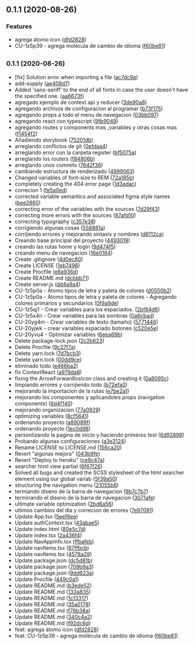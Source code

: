 ## 0.1.1 (2020-08-26)


### Features

* agrega átomo icon ([dfd2828](https://github.com/escuelavirtual/frontend/commit/dfd282888e5b2ff961edb6886645560cea2b67cf))
* CU-1z5p39 - agrega molécula de cambio de idioma ([f60be81](https://github.com/escuelavirtual/frontend/commit/f60be813f0a0194657e4f164dccec513a98ccc4b))



## <small>0.1.1 (2020-08-26)</small>

* [fix] Solution error when importing a file ([ac7dc9a](https://github.com/escuelavirtual/frontend/commit/ac7dc9a))
* add-supply ([ae408d7](https://github.com/escuelavirtual/frontend/commit/ae408d7))
* Added 'sans-seriff' to the end of all fonts in case the user doesn't have the specified one. ([aa6673f](https://github.com/escuelavirtual/frontend/commit/aa6673f))
* agregado ejemplo de context api y reducer ([3de90a8](https://github.com/escuelavirtual/frontend/commit/3de90a8))
* agregando archivos de configuracion al programar ([b73f175](https://github.com/escuelavirtual/frontend/commit/b73f175))
* agregando props a todo el menu de navegacion ([03bb097](https://github.com/escuelavirtual/frontend/commit/03bb097))
* agregando react con typescript ([9fb9049](https://github.com/escuelavirtual/frontend/commit/9fb9049))
* agregando routes y components mas _variables y otras cosas mas ([f1454f2](https://github.com/escuelavirtual/frontend/commit/f1454f2))
* Añadiendo storybook ([75201db](https://github.com/escuelavirtual/frontend/commit/75201db))
* arreglando conflictos de git ([0efdaa4](https://github.com/escuelavirtual/frontend/commit/0efdaa4))
* arreglando error con la carpeta register ([bf5075a](https://github.com/escuelavirtual/frontend/commit/bf5075a))
* arreglando los routers ([f84806b](https://github.com/escuelavirtual/frontend/commit/f84806b))
* arreglando unos commits ([7642f36](https://github.com/escuelavirtual/frontend/commit/7642f36))
* cambiando estructura de renderizado ([4999063](https://github.com/escuelavirtual/frontend/commit/4999063))
* Changed variables of font-size to REM ([72a185b](https://github.com/escuelavirtual/frontend/commit/72a185b))
* completely creating the 404 error page ([1d3adac](https://github.com/escuelavirtual/frontend/commit/1d3adac))
* correcion 1 ([fe5a0ed](https://github.com/escuelavirtual/frontend/commit/fe5a0ed))
* corrected variable semantics and associated figma style names ([bee2860](https://github.com/escuelavirtual/frontend/commit/bee2860))
* correcting error of the variables with the sources ([7d29f43](https://github.com/escuelavirtual/frontend/commit/7d29f43))
* correcting more errors with the sources ([87afd10](https://github.com/escuelavirtual/frontend/commit/87afd10))
* correcting typography ([c357e38](https://github.com/escuelavirtual/frontend/commit/c357e38))
* corrigiendo algunas cosas ([558881a](https://github.com/escuelavirtual/frontend/commit/558881a))
* corrijiendo errores y mejorando sintaxis y nombres ([d6112ca](https://github.com/escuelavirtual/frontend/commit/d6112ca))
* Creando base principal del proyecto ([4493019](https://github.com/escuelavirtual/frontend/commit/4493019))
* creando las rutas home y login ([9d474f5](https://github.com/escuelavirtual/frontend/commit/9d474f5))
* creando menu de navegacion ([16e0164](https://github.com/escuelavirtual/frontend/commit/16e0164))
* Create .gitignore ([4d0ec80](https://github.com/escuelavirtual/frontend/commit/4d0ec80))
* Create LICENSE ([1eb7496](https://github.com/escuelavirtual/frontend/commit/1eb7496))
* Create Procfile ([e8a936d](https://github.com/escuelavirtual/frontend/commit/e8a936d))
* Create README.md ([dcbbb71](https://github.com/escuelavirtual/frontend/commit/dcbbb71))
* Create server.js ([dd4a9a4](https://github.com/escuelavirtual/frontend/commit/dd4a9a4))
* CU-1z5p0a - Átomo tipos de letra y paleta de colores ([d0550b2](https://github.com/escuelavirtual/frontend/commit/d0550b2))
* CU-1z5p0a - Átomo tipos de letra y paleta de colores - Agregando colores primarios y secundarios ([0f9a9de](https://github.com/escuelavirtual/frontend/commit/0f9a9de))
* CU-1z5qj1 - Crear variables para los espaciados. ([2bf84d6](https://github.com/escuelavirtual/frontend/commit/2bf84d6))
* CU-1z5x4n - Crear variables para las sombras ([0a6cbad](https://github.com/escuelavirtual/frontend/commit/0a6cbad))
* CU-20yg4m - Crear variables de texto (tamaño) ([5771446](https://github.com/escuelavirtual/frontend/commit/5771446))
* CU-20yjwk - crear variables espaciado botones ([c520e5e](https://github.com/escuelavirtual/frontend/commit/c520e5e))
* CU-20yvu4 - Optimizar variables ([6eea69b](https://github.com/escuelavirtual/frontend/commit/6eea69b))
* Delete package-lock.json ([2c2b623](https://github.com/escuelavirtual/frontend/commit/2c2b623))
* Delete Procfile ([9c27f7a](https://github.com/escuelavirtual/frontend/commit/9c27f7a))
* Delete yarn.lock ([7d7bcb3](https://github.com/escuelavirtual/frontend/commit/7d7bcb3))
* Delete yarn.lock ([00dd9ce](https://github.com/escuelavirtual/frontend/commit/00dd9ce))
* eliminado todo ([e466ba2](https://github.com/escuelavirtual/frontend/commit/e466ba2))
* fix ContextReact ([a979da8](https://github.com/escuelavirtual/frontend/commit/a979da8))
* fixing the ArrowForwardIosIcon class and creating it ([0a8095c](https://github.com/escuelavirtual/frontend/commit/0a8095c))
* limpiando errores y corrijiendo todo ([b72efa0](https://github.com/escuelavirtual/frontend/commit/b72efa0))
* mejorando la importacion de la rutas ([e7be2a1](https://github.com/escuelavirtual/frontend/commit/e7be2a1))
* mejorando los componentes y aplicandoles props (navigation components) ([6d4f140](https://github.com/escuelavirtual/frontend/commit/6d4f140))
* mejorando organizacion ([77a0929](https://github.com/escuelavirtual/frontend/commit/77a0929))
* optimizing variables ([8cf5641](https://github.com/escuelavirtual/frontend/commit/8cf5641))
* ordenando proyecto ([a89089f](https://github.com/escuelavirtual/frontend/commit/a89089f))
* ordenando proyecto ([1ec0d98](https://github.com/escuelavirtual/frontend/commit/1ec0d98))
* personlizando la pagina de inicio y haciendo primeros test ([6d92898](https://github.com/escuelavirtual/frontend/commit/6d92898))
* Probando algunas configuraciones ([a3e3124](https://github.com/escuelavirtual/frontend/commit/a3e3124))
* Rename LICENSE to LICENSE.md ([156ca20](https://github.com/escuelavirtual/frontend/commit/156ca20))
* Revert "algunas mejora" ([043b9fe](https://github.com/escuelavirtual/frontend/commit/043b9fe))
* Revert "Deploy to heroku" ([ce9c47a](https://github.com/escuelavirtual/frontend/commit/ce9c47a))
* searcher html view partial ([6f67f26](https://github.com/escuelavirtual/frontend/commit/6f67f26))
* Solved all bugs and created the SCSS stylesheet of the html searcher element using our global variab ([5f39a50](https://github.com/escuelavirtual/frontend/commit/5f39a50))
* structuring the navigation menu ([21055b6](https://github.com/escuelavirtual/frontend/commit/21055b6))
* termiando diseno de la barra de navegacion ([9b7c7b7](https://github.com/escuelavirtual/frontend/commit/9b7c7b7))
* terminando el diseno de la barra de navegacion ([3071afe](https://github.com/escuelavirtual/frontend/commit/3071afe))
* ultimate variable optimization ([2bd8a56](https://github.com/escuelavirtual/frontend/commit/2bd8a56))
* ultimos cambios del dia y correcion de errores ([7e97091](https://github.com/escuelavirtual/frontend/commit/7e97091))
* Update App.tsx ([5eef6ee](https://github.com/escuelavirtual/frontend/commit/5eef6ee))
* Update authContext.tsx ([43abae5](https://github.com/escuelavirtual/frontend/commit/43abae5))
* Update index.html ([80e5c7d](https://github.com/escuelavirtual/frontend/commit/80e5c7d))
* Update index.tsx ([2a436f4](https://github.com/escuelavirtual/frontend/commit/2a436f4))
* Update NavAppInfo.tsx ([ffbafeb](https://github.com/escuelavirtual/frontend/commit/ffbafeb))
* Update navItems.tsx ([87ffbcb](https://github.com/escuelavirtual/frontend/commit/87ffbcb))
* Update navItems.tsx ([4578a29](https://github.com/escuelavirtual/frontend/commit/4578a29))
* Update package.json ([dc5d81b](https://github.com/escuelavirtual/frontend/commit/dc5d81b))
* Update package.json ([709b9a3](https://github.com/escuelavirtual/frontend/commit/709b9a3))
* Update package.json ([9dd623a](https://github.com/escuelavirtual/frontend/commit/9dd623a))
* Update Procfile ([449c0a1](https://github.com/escuelavirtual/frontend/commit/449c0a1))
* Update README.md ([b3ede52](https://github.com/escuelavirtual/frontend/commit/b3ede52))
* Update README.md ([133a835](https://github.com/escuelavirtual/frontend/commit/133a835))
* Update README.md ([1c13317](https://github.com/escuelavirtual/frontend/commit/1c13317))
* Update README.md ([35a0178](https://github.com/escuelavirtual/frontend/commit/35a0178))
* Update README.md ([f78b38a](https://github.com/escuelavirtual/frontend/commit/f78b38a))
* Update README.md ([340c4a2](https://github.com/escuelavirtual/frontend/commit/340c4a2))
* Update README.md ([f92dc6d](https://github.com/escuelavirtual/frontend/commit/f92dc6d))
* feat: agrega átomo icon ([dfd2828](https://github.com/escuelavirtual/frontend/commit/dfd2828))
* feat: CU-1z5p39 - agrega molécula de cambio de idioma ([f60be81](https://github.com/escuelavirtual/frontend/commit/f60be81))




